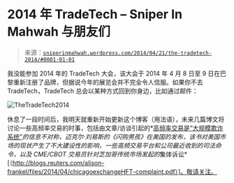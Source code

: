 <!--yml

分类：未分类

日期：2024-05-18 14:21:51

-->

# 2014 年 TradeTech – Sniper In Mahwah 与朋友们

> 来源：[`sniperinmahwah.wordpress.com/2014/04/21/the-tradetech-2014/#0001-01-01`](https://sniperinmahwah.wordpress.com/2014/04/21/the-tradetech-2014/#0001-01-01)

我没能参加 2014 年的 TradeTech 大会，该大会于 2014 年 4 月 8 日至 9 日在巴黎重新注册了品牌，但据说今年的展览会并不完全令人信服。如果你不去 TradeTech，TradeTech 总会以某种方式回到你身边，比如通过邮件：

![TheTradeTech2014](https://sniperinmahwah.wordpress.com/wp-content/uploads/2014/04/20140421_100520.jpg)

休息了一段时间后，我明天就重新开始更新这个博客（用法语），未来几篇博文将讨论一些高频率交易的时事，包括由文章/访谈引起的*[高频率交易是“大规模欺诈系统”](http://www.mediapart.fr/journal/international/140414/le-trading-haute-frequence-est-un-systeme-de-fraude-de-grande-ampleur)*的信息不对称，迈克尔·刘易斯的《闪购男孩》在美国的发布，该书对美国市场的现状产生了不大建设性的影响，一些高频交易平台和公司最近收到的司法命令，以及 CME/CBOT 交易员针对芝加哥传统市场发起的*集体诉讼*[（http://blogs.reuters.com/alison-frankel/files/2014/04/chicagoexchangeHFT-complaint.pdf）]。敬请关注。
